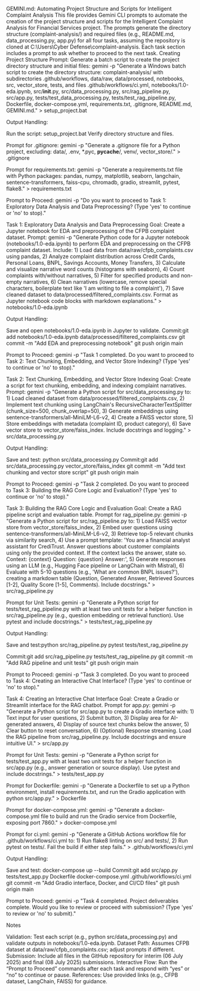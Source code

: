 GEMINI.md: Automating Project Structure and Scripts for Intelligent Complaint Analysis
This file provides Gemini CLI prompts to automate the creation of the project structure and scripts for the Intelligent Complaint Analysis for Financial Services project. The prompts generate the directory structure (complaint-analysis/) and required files (e.g., README.md, data_processing.py, app.py) for all four tasks, assuming the repository is cloned at C:\Users\Cyber Defense\complaint-analysis. Each task section includes a prompt to ask whether to proceed to the next task.
Creating Project Structure
Prompt: Generate a batch script to create the project directory structure and initial files:
gemini -p "Generate a Windows batch script to create the directory structure: complaint-analysis/ with subdirectories .github/workflows, data/raw, data/processed, notebooks, src, vector_store, tests, and files .github/workflows/ci.yml, notebooks/1.0-eda.ipynb, src/__init__.py, src/data_processing.py, src/rag_pipeline.py, src/app.py, tests/test_data_processing.py, tests/test_rag_pipeline.py, Dockerfile, docker-compose.yml, requirements.txt, .gitignore, README.md, GEMINI.md." > setup_project.bat

Output Handling:

Run the script: setup_project.bat
Verify directory structure and files.

Prompt for .gitignore:
gemini -p "Generate a .gitignore file for a Python project, excluding: data/, .env, *.pyc, __pycache__/, venv/, vector_store/." > .gitignore

Prompt for requirements.txt:
gemini -p "Generate a requirements.txt file with Python packages: pandas, numpy, matplotlib, seaborn, langchain, sentence-transformers, faiss-cpu, chromadb, gradio, streamlit, pytest, flake8." > requirements.txt

Prompt to Proceed:
gemini -p "Do you want to proceed to Task 1: Exploratory Data Analysis and Data Preprocessing? (Type 'yes' to continue or 'no' to stop)."

Task 1: Exploratory Data Analysis and Data Preprocessing
Goal: Create a Jupyter notebook for EDA and preprocessing of the CFPB complaint dataset.
Prompt:
gemini -p "Generate Python code for a Jupyter notebook (notebooks/1.0-eda.ipynb) to perform EDA and preprocessing on the CFPB complaint dataset. Include: 1) Load data from data/raw/cfpb_complaints.csv using pandas, 2) Analyze complaint distribution across Credit Cards, Personal Loans, BNPL, Savings Accounts, Money Transfers, 3) Calculate and visualize narrative word counts (histograms with seaborn), 4) Count complaints with/without narratives, 5) Filter for specified products and non-empty narratives, 6) Clean narratives (lowercase, remove special characters, boilerplate text like 'I am writing to file a complaint'), 7) Save cleaned dataset to data/processed/filtered_complaints.csv. Format as Jupyter notebook code blocks with markdown explanations." > notebooks/1.0-eda.ipynb

Output Handling:

Save and open notebooks/1.0-eda.ipynb in Jupyter to validate.
Commit:git add notebooks/1.0-eda.ipynb data/processed/filtered_complaints.csv
git commit -m "Add EDA and preprocessing notebook"
git push origin main



Prompt to Proceed:
gemini -p "Task 1 completed. Do you want to proceed to Task 2: Text Chunking, Embedding, and Vector Store Indexing? (Type 'yes' to continue or 'no' to stop)."

Task 2: Text Chunking, Embedding, and Vector Store Indexing
Goal: Create a script for text chunking, embedding, and indexing complaint narratives.
Prompt:
gemini -p "Generate a Python script for src/data_processing.py to: 1) Load cleaned dataset from data/processed/filtered_complaints.csv, 2) Implement text chunking using LangChain's RecursiveCharacterTextSplitter (chunk_size=500, chunk_overlap=50), 3) Generate embeddings using sentence-transformers/all-MiniLM-L6-v2, 4) Create a FAISS vector store, 5) Store embeddings with metadata (complaint ID, product category), 6) Save vector store to vector_store/faiss_index. Include docstrings and logging." > src/data_processing.py

Output Handling:

Save and test: python src/data_processing.py
Commit:git add src/data_processing.py vector_store/faiss_index
git commit -m "Add text chunking and vector store script"
git push origin main



Prompt to Proceed:
gemini -p "Task 2 completed. Do you want to proceed to Task 3: Building the RAG Core Logic and Evaluation? (Type 'yes' to continue or 'no' to stop)."

Task 3: Building the RAG Core Logic and Evaluation
Goal: Create a RAG pipeline script and evaluation table.
Prompt for rag_pipeline.py:
gemini -p "Generate a Python script for src/rag_pipeline.py to: 1) Load FAISS vector store from vector_store/faiss_index, 2) Embed user questions using sentence-transformers/all-MiniLM-L6-v2, 3) Retrieve top-5 relevant chunks via similarity search, 4) Use a prompt template: 'You are a financial analyst assistant for CrediTrust. Answer questions about customer complaints using only the provided context. If the context lacks the answer, state so. Context: {context} Question: {question} Answer:', 5) Generate responses using an LLM (e.g., Hugging Face pipeline or LangChain with Mistral), 6) Evaluate with 5-10 questions (e.g., 'What are common BNPL issues?'), creating a markdown table (Question, Generated Answer, Retrieved Sources [1-2], Quality Score [1-5], Comments). Include docstrings." > src/rag_pipeline.py

Prompt for Unit Tests:
gemini -p "Generate a Python script for tests/test_rag_pipeline.py with at least two unit tests for a helper function in src/rag_pipeline.py (e.g., question embedding or retrieval function). Use pytest and include docstrings." > tests/test_rag_pipeline.py

Output Handling:

Save and test:python src/rag_pipeline.py
pytest tests/test_rag_pipeline.py


Commit:git add src/rag_pipeline.py tests/test_rag_pipeline.py
git commit -m "Add RAG pipeline and unit tests"
git push origin main



Prompt to Proceed:
gemini -p "Task 3 completed. Do you want to proceed to Task 4: Creating an Interactive Chat Interface? (Type 'yes' to continue or 'no' to stop)."

Task 4: Creating an Interactive Chat Interface
Goal: Create a Gradio or Streamlit interface for the RAG chatbot.
Prompt for app.py:
gemini -p "Generate a Python script for src/app.py to create a Gradio interface with: 1) Text input for user questions, 2) Submit button, 3) Display area for AI-generated answers, 4) Display of source text chunks below the answer, 5) Clear button to reset conversation, 6) (Optional) Response streaming. Load the RAG pipeline from src/rag_pipeline.py. Include docstrings and ensure intuitive UI." > src/app.py

Prompt for Unit Tests:
gemini -p "Generate a Python script for tests/test_app.py with at least two unit tests for a helper function in src/app.py (e.g., answer generation or source display). Use pytest and include docstrings." > tests/test_app.py

Prompt for Dockerfile:
gemini -p "Generate a Dockerfile to set up a Python environment, install requirements.txt, and run the Gradio application with python src/app.py." > Dockerfile

Prompt for docker-compose.yml:
gemini -p "Generate a docker-compose.yml file to build and run the Gradio service from Dockerfile, exposing port 7860." > docker-compose.yml

Prompt for ci.yml:
gemini -p "Generate a GitHub Actions workflow file for .github/workflows/ci.yml to: 1) Run flake8 linting on src/ and tests/, 2) Run pytest on tests/. Fail the build if either step fails." > .github/workflows/ci.yml

Output Handling:

Save and test: docker-compose up --build
Commit:git add src/app.py tests/test_app.py Dockerfile docker-compose.yml .github/workflows/ci.yml
git commit -m "Add Gradio interface, Docker, and CI/CD files"
git push origin main



Prompt to Proceed:
gemini -p "Task 4 completed. Project deliverables complete. Would you like to review or proceed with submission? (Type 'yes' to review or 'no' to submit)."

Notes

Validation: Test each script (e.g., python src/data_processing.py) and validate outputs in notebooks/1.0-eda.ipynb.
Dataset Path: Assumes CFPB dataset at data/raw/cfpb_complaints.csv; adjust prompts if different.
Submission: Include all files in the GitHub repository for interim (06 July 2025) and final (08 July 2025) submissions.
Interactive Flow: Run the “Prompt to Proceed” commands after each task and respond with “yes” or “no” to continue or pause.
References: Use provided links (e.g., CFPB dataset, LangChain, FAISS) for guidance.
